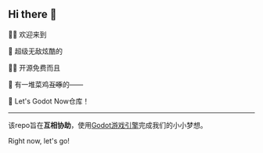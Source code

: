 ## Hi there 👋

🙋‍♀️ 欢迎来到

🌈 超级无敌炫酷的

👩‍💻 开源免费而且

🍿 有一堆菜鸡~~互啄~~的——

🧙 Let's Godot Now仓库！

--------

该repo旨在**互相协助**，使用[Godot游戏引擎](godotengine.org)完成我们的小小梦想。

Right now, let's go!
